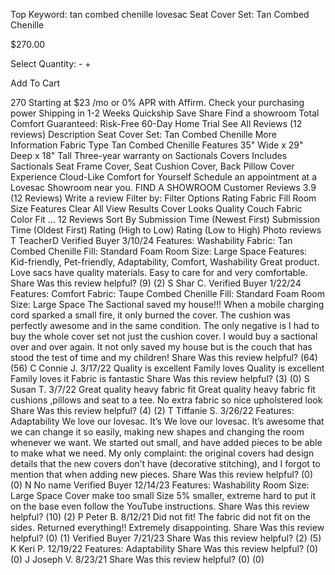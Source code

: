 Top Keyword: tan combed chenille lovesac
Seat Cover Set: Tan Combed Chenille

$270.00

Select Quantity: - +

Add To Cart

270 Starting at $23 /mo or 0% APR with Affirm. Check your purchasing power Shipping in 1-2 Weeks Quickship Save Share Find a showroom Total Comfort Guaranteed: Risk-Free 60-Day Home Trial See All Reviews (12 reviews) Description Seat Cover Set: Tan Combed Chenille More Information Fabric Type Tan Combed Chenille Features 35" Wide x 29" Deep x 18" Tall Three-year warranty on Sactionals Covers Includes Sactionals Seat Frame Cover, Seat Cushion Cover, Back Pillow Cover Experience Cloud-Like Comfort for Yourself Schedule an appointment at a Lovesac Showroom near you. FIND A SHOWROOM Customer Reviews 3.9 (12 Reviews) Write a review Filter by: Filter Options Rating Fabric Fill Room Size Features Clear All View Results Cover Looks Quality Couch Fabric Color Fit ... 12 Reviews Sort By Submission Time (Newest First) Submission Time (Oldest First) Rating (High to Low) Rating (Low to High) Photo reviews T TeacherD Verified Buyer 3/10/24 Features: Washability Fabric: Tan Combed Chenille Fill: Standard Foam Room Size: Large Space Features: Kid-friendly, Pet-friendly, Adaptability, Comfort, Washability Great product. Love sacs have quality materials. Easy to care for and very comfortable. Share Was this review helpful? (9) (2) S Shar C. Verified Buyer 1/22/24 Features: Comfort Fabric: Taupe Combed Chenille Fill: Standard Foam Room Size: Large Space The Sactional saved my house!!! When a mobile charging cord sparked a small fire, it only burned the cover. The cushion was perfectly awesome and in the same condition. The only negative is I had to buy the whole cover set not just the cushion cover. I would buy a sactional over and over again. It not only saved my house but is the couch that has stood the test of time and my children! Share Was this review helpful? (64) (56) C Connie J. 3/17/22 Quality is excellent Family loves Quality is excellent Family loves it Fabric is fantastic Share Was this review helpful? (3) (0) S Susan T. 3/7/22 Great quality heavy fabric fit Great quality heavy fabric fit cushions ,pillows and seat to a tee. No extra fabric so nice upholstered look Share Was this review helpful? (4) (2) T Tiffanie S. 3/26/22 Features: Adaptability We love our lovesac. It’s We love our lovesac. It’s awesome that we can change it so easily, making new shapes and changing the room whenever we want. We started out small, and have added pieces to be able to make what we need. My only complaint: the original covers had design details that the new covers don’t have (decorative stitching), and I forgot to mention that when adding new pieces. Share Was this review helpful? (0) (0) N No name Verified Buyer 12/14/23 Features: Washability Room Size: Large Space Cover make too small Size 5% smaller, extreme hard to put it on the base even follow the YouTube instructions. Share Was this review helpful? (10) (2) P Peter B. 8/12/21 Did not fit! The fabric did not fit on the sides. Returned everything!! Extremely disappointing. Share Was this review helpful? (0) (1) Verified Buyer 7/21/23 Share Was this review helpful? (2) (5) K Keri P. 12/19/22 Features: Adaptability Share Was this review helpful? (0) (0) J Joseph V. 8/23/21 Share Was this review helpful? (0) (0)